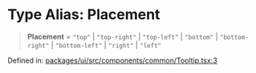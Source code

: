 # Type Alias: Placement

> **Placement** = `"top"` \| `"top-right"` \| `"top-left"` \| `"bottom"` \| `"bottom-right"` \| `"bottom-left"` \| `"right"` \| `"left"`

Defined in: [packages/ui/src/components/common/Tooltip.tsx:3](https://github.com/laruss/react-text-game/blob/4531810ed426df9948c54abd8dbf61d1745871f2/packages/ui/src/components/common/Tooltip.tsx#L3)
